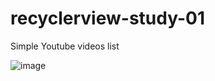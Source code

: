 # recyclerview-study-01
Simple Youtube videos list

![image](https://user-images.githubusercontent.com/53324891/180589711-e1c9e86a-59e5-401f-bc57-e617c4bea24b.png)
